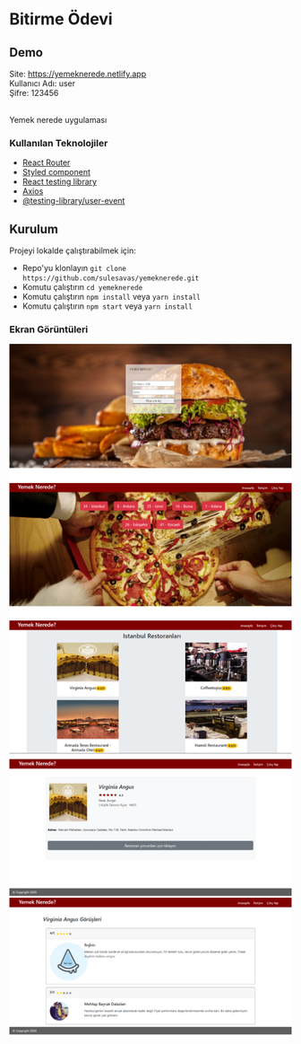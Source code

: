 
# Bitirme Ödevi

## Demo
 Site: https://yemeknerede.netlify.app<br />
 Kullanıcı Adı: user<br />
 Şifre: 123456<br />
<br />

Yemek nerede uygulaması

### Kullanılan Teknolojiler

- [React Router](https://www.npmjs.com/package/react-router)
- [Styled component](https://www.npmjs.com/package/styled-components)
- [React testing library](https://www.npmjs.com/package/@testing-library/react)
- [Axios](https://www.npmjs.com/package/axios)
- [@testing-library/user-event](https://www.npmjs.com/package/@testing-library/user-event)

## Kurulum

Projeyi lokalde çalıştırabilmek için: 

* Repo'yu klonlayın `git clone https://github.com/sulesavas/yemeknerede.git`
* Komutu çalıştırın `cd yemeknerede`
* Komutu çalıştırın `npm install` veya `yarn install`
* Komutu çalıştırın `npm start` veya `yarn install` 


### Ekran Görüntüleri

<div align="center">
  <img width="600" src="/screenshots/giris.jpg">
</div>
<div align="center">
  <img width="600" src="/screenshots/anasayfa.jpg">
</div>
<div align="center">
  <img width="600" src="/screenshots/restoran.jpg">
</div>
<div align="center">
  <img width="600" src="/screenshots/restoran-detay.png">
</div>
<div align="center">
  <img width="600" src="/screenshots/yorumlar.png">
</div>

